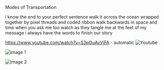 Modes of Transportation

i know the end to your perfect sentence 
walk it across the ocean wrapped together by pixel threads and coded ribbon
walk backwards in space and time when you ask me too 
watch as they tangle me at the feet of my message 
i always have the words to finish our story

https://www.youtube.com/watch?v=S3pOuAvVjFA - automatic ![Youtube](https://www.youtube.com/watch?v=S3pOuAvVjFA)

![image 1](https://cosmosmagazine.com/wp-content/uploads/2020/02/180216-lizard-full-2048x1360.jpg)

![image 2](https://images.rawpixel.com/image_png_1300/czNmcy1wcml2YXRlL3Jhd3BpeGVsX2ltYWdlcy93ZWJzaXRlX2NvbnRlbnQvdjg3MmJhdGNoNy1udW5ueS0wMy5wbmc.png?s=pK7zp_9bStGMUU9JpyNwL6vcVt8H9vZGJL7ZYc6JnXw)

